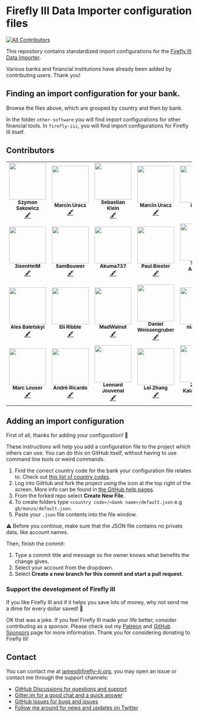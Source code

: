 # Firefly III Data Importer configuration files
<!-- ALL-CONTRIBUTORS-BADGE:START - Do not remove or modify this section -->
[![All Contributors](https://img.shields.io/badge/all_contributors-26-orange.svg?style=flat-square)](#contributors-)
<!-- ALL-CONTRIBUTORS-BADGE:END -->

This repository contains standardized import configurations for the [Firefly III Data Importer](https://github.com/firefly-iii/data-importer).

Various banks and financial institutions have already been added by contributing users. Thank you!

## Finding an import configuration for your bank.

Browse the files above, which are grouped by country and then by bank.

In the folder `other-software` you will find import configurations for other financial tools. In `firefly-iii`, you will find import configurations for Firefly III itself.

## Contributors

<!-- ALL-CONTRIBUTORS-LIST:START - Do not remove or modify this section -->
<!-- prettier-ignore-start -->
<!-- markdownlint-disable -->
<table>
  <tr>
    <td align="center"><a href="https://sakowi.cz"><img src="https://avatars0.githubusercontent.com/u/13169301?v=4?s=100" width="100px;" alt=""/><br /><sub><b>Szymon Sakowicz</b></sub></a><br /><a href="#content-sakowicz" title="Content">🖋</a></td>
    <td align="center"><a href="https://github.com/muracz"><img src="https://avatars1.githubusercontent.com/u/9215725?v=4?s=100" width="100px;" alt=""/><br /><sub><b>Marcin Uracz</b></sub></a><br /><a href="#content-muracz" title="Content">🖋</a></td>
    <td align="center"><a href="https://github.com/sebastianklein96"><img src="https://avatars2.githubusercontent.com/u/22731416?v=4?s=100" width="100px;" alt=""/><br /><sub><b>Sebastian Klein</b></sub></a><br /><a href="#content-sebastianklein96" title="Content">🖋</a></td>
    <td align="center"><a href="https://github.com/muracz"><img src="https://avatars1.githubusercontent.com/u/9215725?v=4?s=100" width="100px;" alt=""/><br /><sub><b>Marcin Uracz</b></sub></a><br /><a href="#content-muracz" title="Content">🖋</a></td>
    <td align="center"><a href="https://github.com/ilakast"><img src="https://avatars3.githubusercontent.com/u/1414477?v=4?s=100" width="100px;" alt=""/><br /><sub><b>ilakast</b></sub></a><br /><a href="https://github.com/firefly-iii/import-configurations/commits?author=ilakast" title="Documentation">📖</a> <a href="#content-ilakast" title="Content">🖋</a></td>
    <td align="center"><a href="https://github.com/baocin"><img src="https://avatars0.githubusercontent.com/u/5463986?v=4?s=100" width="100px;" alt=""/><br /><sub><b>Michael Pedersen</b></sub></a><br /><a href="#plugin-baocin" title="Plugin/utility libraries">🔌</a></td>
    <td align="center"><a href="https://federicociro.com"><img src="https://avatars2.githubusercontent.com/u/25438748?v=4?s=100" width="100px;" alt=""/><br /><sub><b>Federico</b></sub></a><br /><a href="https://github.com/firefly-iii/import-configurations/issues?q=author%3Afedericociro" title="Bug reports">🐛</a></td>
  </tr>
  <tr>
    <td align="center"><a href="https://github.com/3isenHeiM"><img src="https://avatars0.githubusercontent.com/u/26417172?v=4?s=100" width="100px;" alt=""/><br /><sub><b>3isenHeiM</b></sub></a><br /><a href="#content-3isenHeiM" title="Content">🖋</a></td>
    <td align="center"><a href="https://github.com/SamBouwer"><img src="https://avatars3.githubusercontent.com/u/6918900?v=4?s=100" width="100px;" alt=""/><br /><sub><b>SamBouwer</b></sub></a><br /><a href="#content-SamBouwer" title="Content">🖋</a></td>
    <td align="center"><a href="https://github.com/Akuma737"><img src="https://avatars2.githubusercontent.com/u/1916021?v=4?s=100" width="100px;" alt=""/><br /><sub><b>Akuma737</b></sub></a><br /><a href="#content-Akuma737" title="Content">🖋</a></td>
    <td align="center"><a href="https://paul.biester.pro"><img src="https://avatars0.githubusercontent.com/u/2650326?v=4?s=100" width="100px;" alt=""/><br /><sub><b>Paul Biester</b></sub></a><br /><a href="#content-isonet" title="Content">🖋</a></td>
    <td align="center"><a href="https://www.linkedin.com/in/thiagogpa/"><img src="https://avatars.githubusercontent.com/u/39960304?v=4?s=100" width="100px;" alt=""/><br /><sub><b>Thiago Andrade</b></sub></a><br /><a href="#content-thiagogpa" title="Content">🖋</a></td>
    <td align="center"><a href="http://rolisz.ro"><img src="https://avatars.githubusercontent.com/u/426313?v=4?s=100" width="100px;" alt=""/><br /><sub><b>Roland Szabo</b></sub></a><br /><a href="#content-rolisz" title="Content">🖋</a></td>
    <td align="center"><a href="http://kenric.in/"><img src="https://avatars.githubusercontent.com/u/5753813?v=4?s=100" width="100px;" alt=""/><br /><sub><b>Kenric D'Souza</b></sub></a><br /><a href="#content-AzureByte" title="Content">🖋</a></td>
  </tr>
  <tr>
    <td align="center"><a href="https://baletskyi.me"><img src="https://avatars.githubusercontent.com/u/11590484?v=4?s=100" width="100px;" alt=""/><br /><sub><b>Alex Baletskyi</b></sub></a><br /><a href="#content-baletskyi" title="Content">🖋</a></td>
    <td align="center"><a href="https://github.com/EliRibble"><img src="https://avatars.githubusercontent.com/u/2319207?v=4?s=100" width="100px;" alt=""/><br /><sub><b>Eli Ribble</b></sub></a><br /><a href="#content-EliRibble" title="Content">🖋</a></td>
    <td align="center"><a href="https://github.com/MadWalnut"><img src="https://avatars.githubusercontent.com/u/33835479?v=4?s=100" width="100px;" alt=""/><br /><sub><b>MadWalnut</b></sub></a><br /><a href="#content-MadWalnut" title="Content">🖋</a></td>
    <td align="center"><a href="https://github.com/weissi1994"><img src="https://avatars.githubusercontent.com/u/846897?v=4?s=100" width="100px;" alt=""/><br /><sub><b>Daniel Weissengruber</b></sub></a><br /><a href="#content-weissi1994" title="Content">🖋</a></td>
    <td align="center"><a href="https://github.com/niallperks"><img src="https://avatars.githubusercontent.com/u/35839988?v=4?s=100" width="100px;" alt=""/><br /><sub><b>niallperks</b></sub></a><br /><a href="#content-niallperks" title="Content">🖋</a></td>
    <td align="center"><a href="https://leonjza.github.io/"><img src="https://avatars.githubusercontent.com/u/1148127?v=4?s=100" width="100px;" alt=""/><br /><sub><b>Leon Jacobs</b></sub></a><br /><a href="#content-leonjza" title="Content">🖋</a></td>
    <td align="center"><a href="https://github.com/Dave4234"><img src="https://avatars.githubusercontent.com/u/86469014?v=4?s=100" width="100px;" alt=""/><br /><sub><b>Dave4234</b></sub></a><br /><a href="#content-Dave4234" title="Content">🖋</a></td>
  </tr>
  <tr>
    <td align="center"><a href="https://github.com/marcquark"><img src="https://avatars.githubusercontent.com/u/23556080?v=4?s=100" width="100px;" alt=""/><br /><sub><b>Marc Leuser</b></sub></a><br /><a href="#content-marcquark" title="Content">🖋</a></td>
    <td align="center"><a href="https://github.com/arbezerra"><img src="https://avatars.githubusercontent.com/u/5190728?v=4?s=100" width="100px;" alt=""/><br /><sub><b>André Ricardo</b></sub></a><br /><a href="#content-arbezerra" title="Content">🖋</a></td>
    <td align="center"><a href="https://github.com/le-jou"><img src="https://avatars.githubusercontent.com/u/28442160?v=4?s=100" width="100px;" alt=""/><br /><sub><b>Lennard Jouvenal</b></sub></a><br /><a href="#content-le-jou" title="Content">🖋</a></td>
    <td align="center"><a href="https://github.com/leizhang"><img src="https://avatars.githubusercontent.com/u/140418?v=4?s=100" width="100px;" alt=""/><br /><sub><b>Lei Zhang</b></sub></a><br /><a href="#content-leizhang" title="Content">🖋</a></td>
    <td align="center"><a href="https://github.com/zannis"><img src="https://avatars.githubusercontent.com/u/1011451?v=4?s=100" width="100px;" alt=""/><br /><sub><b>Zannis Kalampoukis</b></sub></a><br /><a href="#content-zannis" title="Content">🖋</a></td>
  </tr>
</table>

<!-- markdownlint-restore -->
<!-- prettier-ignore-end -->

<!-- ALL-CONTRIBUTORS-LIST:END -->

## Adding an import configuration

First of all, thanks for adding your configuration! 🎉

These instructions will help you add a configuration file to the project which others can use. You can do this on GitHub itself, without having to use command line tools or weird commands.

1. Find the correct country code for the bank your configuration file relates to. Check out [this list of country codes](https://en.wikipedia.org/wiki/ISO_3166-1_alpha-2#Officially_assigned_code_elements).
2. Log into GitHub and fork the project using the icon at the top right of the screen.  More info can be found in [the GitHub help pages](https://docs.github.com/en/github/getting-started-with-github/fork-a-repo).
3. From the forked repo select **Create New File**.
4. To create folders type `<country code>/<bank name>/default.json` e.g `gb/monzo/default.json`.
5. Paste your `.json` file contents into the file window.

⚠️ Before you continue, make sure that the JSON file contains no private data, like account names.

Then, finish the commit:

1. Type a commit title and message so the owner knows what benefits the change gives.
2. Select your account from the dropdown.
3. Select __Create a new branch for this commit and start a pull request__.

### Support the development of Firefly III

If you like Firefly III and if it helps you save lots of money, why not send me a dime for every dollar saved! :tada:

OK that was a joke. If you feel Firefly III made your life better, consider contributing as a sponsor. Please check out my [Patreon](https://www.patreon.com/jc5) and [GitHub Sponsors](https://github.com/sponsors/JC5) page for more information. Thank you for considering donating to Firefly III!

## Contact

You can contact me at [james@firefly-iii.org](mailto:james@firefly-iii.org), you may open an issue or contact me through the support channels:

- [GitHub Discussions for questions and support](https://github.com/firefly-iii/firefly-iii/discussions/)
- [Gitter.im for a good chat and a quick answer](https://gitter.im/firefly-iii/firefly-iii)
- [GitHub Issues for bugs and issues](https://github.com/firefly-iii/firefly-iii/issues)
- [Follow me around for news and updates on Twitter](https://twitter.com/Firefly_iii)
